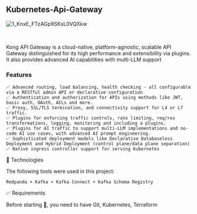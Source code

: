 ## Kubernetes-Api-Gateway

![1_KnxE_FTzAGp9SKsL0VQXkw](https://github.com/user-attachments/assets/3640d7bf-ab68-4996-bba3-1202d3194c45)

##
<br>
Kong API Gateway is a cloud-native, platform-agnostic, scalable API Gateway distinguished for its high performance and extensibility via plugins. It also provides advanced AI capabilities with multi-LLM support

### Features

```
✅ Advanced routing, load balancing, health checking - all configurable via a RESTful admin API or declarative configuration
✅ Authentication and authorization for APIs using methods like JWT, basic auth, OAuth, ACLs and more.
✅ Proxy, SSL/TLS termination, and connectivity support for L4 or L7 traffic.
✅ Plugins for enforcing traffic controls, rate limiting, req/res transformations, logging, monitoring and including a plugins.
✅ Plugins for AI traffic to support multi-LLM implementations and no-code AI use cases, with advanced AI prompt engineering.
✅ Sophisticated deployment models like Declarative Databaseless Deployment and Hybrid Deployment (control plane/data plane separation)
✅ Native ingress controller support for serving Kubernetes
```

🚀 Technologies

The following tools were used in this project:

    Redpanda + Kafka + Kafka Connect + Kafka Schema Registry



✅ Requirements

Before starting 🏁, you need to have Git, Kubernetes, Terraform

